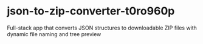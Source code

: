 # json-to-zip-converter-t0ro960p
Full-stack app that converts JSON structures to downloadable ZIP files with dynamic file naming and tree preview

